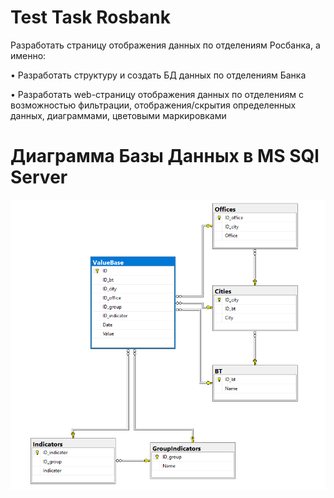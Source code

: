 # Test Task Rosbank

Разработать страницу отображения данных по отделениям Росбанка, а
именно:

• Разработать структуру и создать БД данных по отделениям Банка

• Разработать web-страницу отображения данных по отделениям с
  возможностью фильтрации, отображения/скрытия определенных
  данных, диаграммами, цветовыми маркировками
  
  
# Диаграмма Базы Данных в MS SQl Server
![Image alt](https://github.com/Afsent/TestRos/raw/master/images/db_diagram.PNG)
